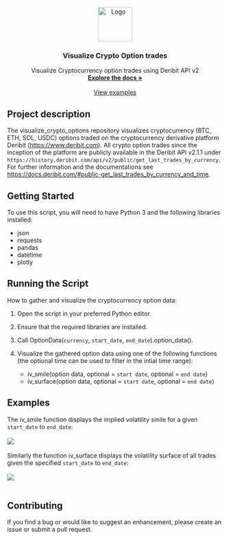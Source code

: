 <a name="readme-top"></a>
<br />
<div align="center">
  <a href="https://github.com/BarendPotijk/visualize_crypto_options/">
    <img src="Images/deribit.png" alt="Logo" width="80" height="80">
  </a>

<h3 align="center">Visualize Crypto Option trades</h3>

  <p align="center">
    Visualize Cryptocurrency option trades using Deribit API v2
    <br />
    <a href="https://github.com/BarendPotijk/visualize_crypto_options/"><strong>Explore the docs »</strong></a>
    <br />
    <br />
    <a href="https://github.com/BarendPotijk/visualize_crypto_options/tree/main/EXAMPLES">View examples </a>
  </p>
</div>

## Project description
The visualize_crypto_options repository visualizes cryptocurrency (BTC, ETH, SOL, USDC) options traded on the cryptocurrency derivative platform Deribit (https://www.deribit.com). 
All crypto option trades since the inception of the platform are publicly available in the Deribit API v2.1.1 under `https://history.deribit.com/api/v2/public/get_last_trades_by_currency`. 
For further information and the documentations see https://docs.deribit.com/#public-get_last_trades_by_currency_and_time. 

## Getting Started ##
To use this script, you will need to have Python 3 and the following libraries installed:

  * json
  * requests
  * pandas
  * datetime
  * plotly

## Running the Script ##

How to gather and visualize the cryptocurrency option data:
  1. Open the script in your preferred Python editor.
  2. Ensure that the required libraries are installed.
  3. Call OptionData(`currency`, `start_date`, `end_date`).option_data().
  4. Visualize the gathered option data using one of the following functions (the optional time can be used to filter in the intial time range):

      * iv_smile(option data, optional = `start date`, optional = `end date`)
      * iv_surface(option data, optional = `start date`, optional = `end date`)
    

## Examples
The iv_smile function displays the implied volatility smile for a given `start_date` to `end_date`:
<br />
<br />
<a href="https://github.com/BarendPotijk/visualize_crypto_options/blob/main/EXAMPLES/iv_smile.html">
  <img src="Images/implied_volatility_smile.png">
</a>
<br />
<br />
Similarly the function iv_surface displays the volatility surface of all trades given the specified `start_date` to `end_date`:
<br />
<br />
<a href="https://github.com/BarendPotijk/visualize_crypto_options/blob/main/EXAMPLES/iv_surface.html">
  <img src="Images/implied_volatility_surface.png">
</a>
<br /> 
<br />
## Contributing ##
If you find a bug or would like to suggest an enhancement, please create an issue or submit a pull request.

